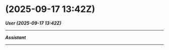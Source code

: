 <!-- Generated by SpecStory -->

#  (2025-09-17 13:42Z)

_**User (2025-09-17 13:42Z)**_



---

_**Assistant**_



---

